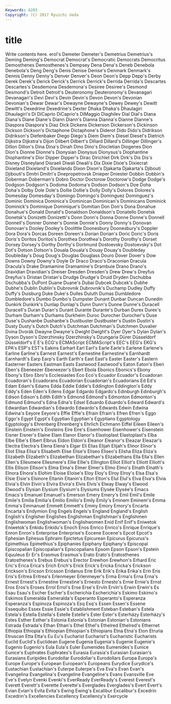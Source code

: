 ```yaml
---
Keywords: 6203 
Copyright: (C) 2017 Ryuichi Ueda
---
```


# title

Write contents here.
erol's Demeter
Demeter's Demetrius Demetrius's Deming Deming's Democrat Democrat's Democratic Democrats Democritus
Demosthenes Demosthenes's Dempsey Dena Dena's Deneb Denebola Denebola's Deng Deng's
Denis Denise Denise's Denmark Denmark's Dennis Denny Denny's Denver Denver's
Deon Deon's Depp Depp's Derby Derek Derek's Derick Derick's Derrick
Derrick's Derrida Derrida's Descartes Descartes's Desdemona Desdemona's Desiree Desiree's Desmond
Desmond's Detroit Detroit's Deuteronomy Deuteronomy's Devanagari Devanagari's Devi Devi's Devin
Devin's Devon Devon's Devonian Devonian's Dewar Dewar's Dewayne Dewayne's Dewey
Dewey's Dewitt Dewitt's Dexedrine Dexedrine's Dexter Dhaka Dhaka's Dhaulagiri Dhaulagiri's
Di DiCaprio DiCaprio's DiMaggio Diaghilev Dial Dial's Diana Diana's Diane
Diane's Diann Diann's Dianna Dianna's Dianne Dianne's Diaspora Diaspora's Diaz
Dick Dickens Dickerson Dickerson's Dickinson Dickson Dickson's Dictaphone Dictaphone's Diderot
Dido Dido's Didrikson Didrikson's Diefenbaker Diego Diego's Diem Diem's Diesel
Diesel's Dietrich Dijkstra Dijkstra's Dijon Dilbert Dilbert's Dillard Dillard's Dillinger
Dillinger's Dillon Dillon's Dina Dina's Dinah Dino Dino's Diocletian Diogenes
Dion Dion's Dionne Dionne's Dionysian Dionysus Dionysus's Diophantine Diophantine's Dior
Dipper Dipper's Dirac Dirichlet Dirk Dirk's Dis Dis's Disney Disneyland
Disraeli Diwali Diwali's Dix Dixie Dixie's Dixiecrat Dixieland Dixieland's Dixielands
Dixon Dixon's Djakarta Djakarta's Djibouti Djibouti's Dmitri Dmitri's Dnepropetrovsk Dnieper
Dniester Dobbin Dobbin's Doberman Doberman's Dobro Doctor Doctorow Doctorow's Dodge
Dodge's Dodgson Dodgson's Dodoma Dodoma's Dodson Dodson's Doe Doha Doha's
Dolby Dole Dole's Dollie Dollie's Dolly Dolly's Dolores Dolores's Domesday
Domesday's Domingo Domingo's Dominguez Dominguez's Dominic Dominica Dominica's Dominican Dominican's
Dominicans Dominick Dominick's Dominique Dominique's Domitian Don Don's Dona Donahue
Donahue's Donald Donald's Donaldson Donaldson's Donatello Donetsk Donetsk's Donizetti Donizetti's
Donn Donn's Donna Donne Donne's Donnell Donnell's Donner Donner's Donnie
Donnie's Donny Donny's Donovan Donovan's Dooley Dooley's Doolittle Doonesbury Doonesbury's
Doppler Dora Dora's Dorcas Doreen Doreen's Dorian Dorian's Doric Doric's
Doris Doris's Doritos Doritos's Dorothea Dorothea's Dorothy Dorothy's Dorset Dorsey
Dorsey's Dorthy Dorthy's Dortmund Dostoevsky Dostoevsky's Dot Dot's Dotson Dotson's
Douala Douala's Douay Douay's Doubleday Doubleday's Doug Doug's Douglas Douglass
Douro Dover Dover's Dow Downs Downy Downy's Doyle Dr Draco
Draco's Draconian Dracula Dracula's Drake Dramamine Dramamine's Drambuie Drano Drano's
Dravidian Dravidian's Dreiser Dresden Dresden's Drew Drew's Dreyfus Dreyfus's Dristan
Dristan's Drudge Drudge's Druid Dryden Dschubba Dschubba's DuPont Duane Duane's
Dubai Dubcek Dubcek's Dubhe Dubhe's Dublin Dublin's Dubrovnik Dubrovnik's Duchamp
Dudley Duffy Duffy's Duisburg Duke Duke's Dulles Duluth Dumas Dumbledore
Dumbledore's Dumbo Dumbo's Dumpster Dunant Dunbar Duncan Dunedin Dunkirk Dunkirk's
Dunlap Dunlap's Dunn Dunn's Dunne Dunne's Duracell Duracell's Duran Duran's
Durant Durante Durante's Durban Durex Durex's Durham Durham's Durhams Durkheim
Duroc Durocher Durocher's Duse Duse's Dushanbe Dushanbe's Dustbuster Dustbuster's Dustin
Dustin's Dusty Dusty's Dutch Dutch's Dutchman Dutchman's Dutchmen Duvalier Dvina
Dvorák Dwayne Dwayne's Dwight Dwight's Dyer Dyer's Dylan Dylan's Dyson
Dyson's Dzerzhinsky Dzerzhinsky's Dzungaria Dürer Düsseldorf Düsseldorf's E E's ECG's
ECMAScript ECMAScript's EEC's EEG's EKG's EPA's ESP's EST's Eakins Earhart
Earl Earl's Earle Earle's Earlene Earlene's Earline Earline's Earnest Earnest's
Earnestine Earnestine's Earnhardt Earnhardt's Earp Earp's Earth Earth's East East's
Easter Easter's Eastern Easterner Easters Eastman Easts Eastwood Eastwood's Eaton
Eaton's Eben Eben's Ebeneezer Ebeneezer's Ebert Ebola Ebonics Ebonics's Ebony
Ebony's Ebro Ebro's Ecclesiastes Eco Eco's Ecuador Ecuador's Ecuadoran Ecuadoran's
Ecuadorans Ecuadorian Ecuadorian's Ecuadorians Ed Ed's Edam Edam's Edams Edda
Eddie Eddie's Eddington Eddington's Eddy Eddy's Eden Eden's Edens Edgar
Edgardo Edgardo's Edinburgh Edinburgh's Edison Edison's Edith Edith's Edmond Edmond's
Edmonton Edmonton's Edmund Edmund's Edna Edna's Edsel Eduardo Eduardo's Edward
Edward's Edwardian Edwardian's Edwardo Edwardo's Edwards Edwin Edwina Edwina's Eeyore
Eeyore's Effie Effie's Efrain Efrain's Efren Efren's Eggo Eggo's Egypt
Egypt's Egyptian Egyptian's Egyptians Egyptology Egyptology's Ehrenberg Ehrenberg's Ehrlich Eichmann
Eiffel Eileen Eileen's Einstein Einstein's Einsteins Eire Eire's Eisenhower Eisenhower's
Eisenstein Eisner Eisner's Elaine Elam Elanor Elanor's Elastoplast Elastoplast's Elba
Elbe Elbe's Elbert Elbrus Eldon Eldon's Eleanor Eleanor's Eleazar Eleazar's
Electra Electra's Elena Elena's Elgar Eli Elias Elijah Elijah's Elinor
Elinor's Eliot Elisa Elisa's Elisabeth Elise Elise's Eliseo Eliseo's Elisha
Eliza Eliza's Elizabeth Elizabeth's Elizabethan Elizabethan's Elizabethans Ella Ella's Ellen
Ellen's Ellesmere Ellesmere's Ellie Ellie's Ellington Elliot Elliot's Elliott Elliott's
Ellis Ellison Ellison's Elma Elma's Elmer Elmer's Elmo Elmo's Elnath
Elnath's Elnora Elnora's Elohim Eloise Eloise's Eloy Eloy's Elroy Elroy's
Elsa Elsa's Elsie Elsie's Elsinore Eltanin Eltanin's Elton Elton's Elul
Elul's Elva Elva's Elvia Elvia's Elvin Elvin's Elvira Elvira's Elvis
Elvis's Elway Elway's Elwood Elwood's Elysian Elysium Elysium's Elysiums Elysée
Elysée's Emacs Emacs's Emanuel Emanuel's Emerson Emery Emery's Emil Emil's
Emile Emile's Emilia Emilia's Emilio Emilio's Emily Emily's Eminem Eminem's
Emma Emma's Emmanuel Emmett Emmett's Emmy Emory Emory's Encarta Encarta's
Endymion Eng Engels Engels's England England's English English's Englisher Englishes
Englishman Englishman's Englishmen Englishwoman Englishwoman's Englishwomen Enid Enif Enif's Eniwetok
Eniwetok's Enkidu Enkidu's Enoch Enos Enrico Enrico's Enrique Enrique's Enron
Enron's Enterprise Enterprise's Eocene Eocene's Epcot Epcot's Ephesian Ephesus Ephraim
Epictetus Epicurean Epicurus Epicurus's Epimethius Epimethius's Epiphanies Epiphany Epiphany's Episcopal
Episcopalian Episcopalian's Episcopalians Epsom Epson Epson's Epstein Equuleus Er Er's
Erasmus Erasmus's Erato Erato's Eratosthenes Eratosthenes's Erebus Erebus's Erector Erewhon
Erewhon's Erhard Eric Eric's Erica Erica's Erich Erich's Erick Erick's
Ericka Ericka's Erickson Erickson's Ericson Ericsson Eridanus Erie Erik Erik's
Erika Erika's Erin Eris Eris's Eritrea Eritrea's Erlenmeyer Erlenmeyer's Erma
Erma's Erna Erna's Ernest Ernest's Ernestine Ernestine's Ernesto Ernesto's Ernie
Ernie's Ernst Eros Eros's Eroses Errol Errol's Erse Erse's ErvIn
ErvIn's Erwin Erwin's Es Esau Esau's Escher Escher's Escherichia Escherichia's
Eskimo Eskimo's Eskimos Esmeralda Esmeralda's Esperanto Esperanto's Esperanza Esperanza's Espinoza
Espinoza's Esq Esq's Essen Essen's Essene Essequibo Essex Essie Essie's
Establishment Esteban Esteban's Estela Estela's Estella Estella's Estelle Estelle's Ester
Ester's Esterházy Esterházy's Estes Esther Esther's Estonia Estonia's Estonian Estonian's
Estonians Estrada Estrada's Ethan Ethan's Ethel Ethel's Ethelred Ethelred's Ethernet
Ethiopia Ethiopia's Ethiopian Ethiopian's Ethiopians Etna Etna's Eton Etruria Etruscan
Etta Etta's Eu Eu's Eucharist Eucharist's Eucharistic Eucharists Euclid Euclid's
Euclidean Eugene Eugenia Eugenia's Eugenie Eugenie's Eugenio Eugenio's Eula Eula's
Euler Eumenides Eumenides's Eunice Eunice's Euphrates Euphrates's Eurasia Eurasia's Eurasian
Eurasian's Eurasians Euripides Eurodollar Eurodollar's Eurodollars Europa Europa's Europe Europe's
European European's Europeans Eurydice Eurydice's Eustachian Eustachian's Euterpe Euterpe's Eva
Eva's Evan Evan's Evangelina Evangelina's Evangeline Evangeline's Evans Evansville Eve
Eve's Evelyn Evenki Evenki's EverReady EverReady's Everest Everest's Everett Everett's
Everette Everette's Everglades Everglades's Evert Evert's Evian Evian's Evita Evita's
Ewing Ewing's Excalibur Excalibur's Excedrin Excedrin's Excellencies Excellency Excellency's Exercycle
